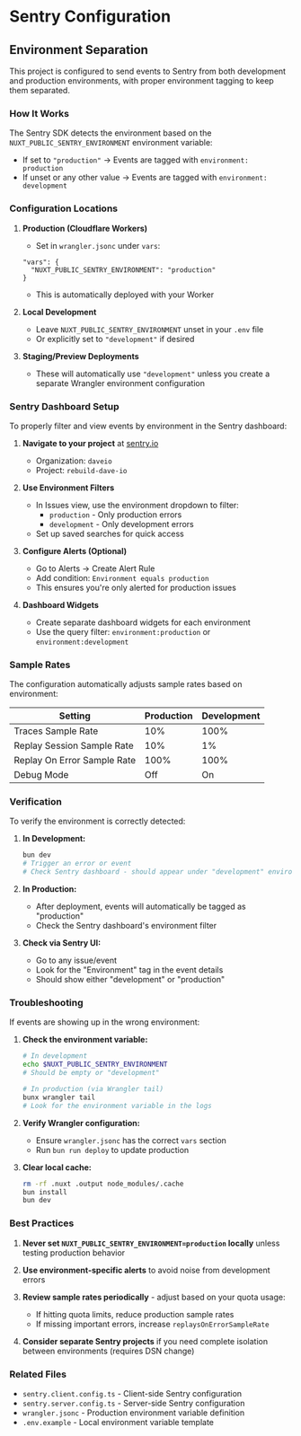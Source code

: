 # Sentry Configuration

## Environment Separation

This project is configured to send events to Sentry from both development and production environments, with proper environment tagging to keep them separated.

### How It Works

The Sentry SDK detects the environment based on the `NUXT_PUBLIC_SENTRY_ENVIRONMENT` environment variable:

- If set to `"production"` → Events are tagged with `environment: production`
- If unset or any other value → Events are tagged with `environment: development`

### Configuration Locations

1. **Production (Cloudflare Workers)**
   - Set in `wrangler.jsonc` under `vars`:

   ```jsonc
   "vars": {
     "NUXT_PUBLIC_SENTRY_ENVIRONMENT": "production"
   }
   ```

   - This is automatically deployed with your Worker

2. **Local Development**
   - Leave `NUXT_PUBLIC_SENTRY_ENVIRONMENT` unset in your `.env` file
   - Or explicitly set to `"development"` if desired

3. **Staging/Preview Deployments**
   - These will automatically use `"development"` unless you create a separate Wrangler environment configuration

### Sentry Dashboard Setup

To properly filter and view events by environment in the Sentry dashboard:

1. **Navigate to your project** at [sentry.io](https://sentry.io)
   - Organization: `daveio`
   - Project: `rebuild-dave-io`

2. **Use Environment Filters**
   - In Issues view, use the environment dropdown to filter:
     - `production` - Only production errors
     - `development` - Only development errors
   - Set up saved searches for quick access

3. **Configure Alerts (Optional)**
   - Go to Alerts → Create Alert Rule
   - Add condition: `Environment equals production`
   - This ensures you're only alerted for production issues

4. **Dashboard Widgets**
   - Create separate dashboard widgets for each environment
   - Use the query filter: `environment:production` or `environment:development`

### Sample Rates

The configuration automatically adjusts sample rates based on environment:

| Setting                     | Production | Development |
| --------------------------- | ---------- | ----------- |
| Traces Sample Rate          | 10%        | 100%        |
| Replay Session Sample Rate  | 10%        | 1%          |
| Replay On Error Sample Rate | 100%       | 100%        |
| Debug Mode                  | Off        | On          |

### Verification

To verify the environment is correctly detected:

1. **In Development:**

   ```bash
   bun dev
   # Trigger an error or event
   # Check Sentry dashboard - should appear under "development" environment
   ```

2. **In Production:**
   - After deployment, events will automatically be tagged as "production"
   - Check the Sentry dashboard's environment filter

3. **Check via Sentry UI:**
   - Go to any issue/event
   - Look for the "Environment" tag in the event details
   - Should show either "development" or "production"

### Troubleshooting

If events are showing up in the wrong environment:

1. **Check the environment variable:**

   ```bash
   # In development
   echo $NUXT_PUBLIC_SENTRY_ENVIRONMENT
   # Should be empty or "development"

   # In production (via Wrangler tail)
   bunx wrangler tail
   # Look for the environment variable in the logs
   ```

2. **Verify Wrangler configuration:**
   - Ensure `wrangler.jsonc` has the correct `vars` section
   - Run `bun run deploy` to update production

3. **Clear local cache:**
   ```bash
   rm -rf .nuxt .output node_modules/.cache
   bun install
   bun dev
   ```

### Best Practices

1. **Never set `NUXT_PUBLIC_SENTRY_ENVIRONMENT=production` locally** unless testing production behavior

2. **Use environment-specific alerts** to avoid noise from development errors

3. **Review sample rates periodically** - adjust based on your quota usage:
   - If hitting quota limits, reduce production sample rates
   - If missing important errors, increase `replaysOnErrorSampleRate`

4. **Consider separate Sentry projects** if you need complete isolation between environments (requires DSN change)

### Related Files

- `sentry.client.config.ts` - Client-side Sentry configuration
- `sentry.server.config.ts` - Server-side Sentry configuration
- `wrangler.jsonc` - Production environment variable definition
- `.env.example` - Local environment variable template
